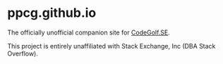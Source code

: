 # ppcg.github.io

The officially unofficial companion site for [CodeGolf.SE](https://codegolf.stackexchange.com).

This project is entirely unaffiliated with Stack Exchange, Inc (DBA Stack Overflow).
